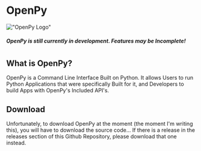# OpenPy
!["OpenPy Logo"](https://i.imgur.com/tzL6GA4.png)

##### OpenPy is still currently in development. Features may be Incomplete!

# 

## What is OpenPy?
OpenPy is a Command Line Interface Built on Python. It allows Users to run Python Applications that were specifically Built for it, and Developers to build Apps with OpenPy's Included API's.

## Download
Unfortunately, to download OpenPy at the moment (the moment I'm writing this), you will have to download the source code... If there is a release in the releases section of this Github Repository, please download that one instead.